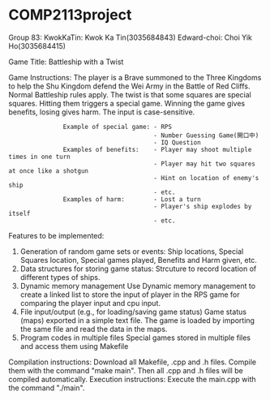 # COMP2113project
Group 83: 
          KwokKaTin: Kwok Ka Tin(3035684843)      Edward-choi: Choi Yik Ho(3035684415)
         
Game Title: Battleship with a Twist

Game Instructions: The player is a Brave summoned to the Three Kingdoms to help the Shu Kingdom defend the Wei Army in the Battle of Red Cliffs. Normal Battleship rules apply. The twist is that some squares are special squares. Hitting them triggers a special game. Winning the game gives benefits, losing gives harm. The input is case-sensitive.

                   Example of special game: - RPS
                                            - Number Guessing Game(開口中)
                                            - IQ Question
                   Examples of benefits:    - Player may shoot multiple times in one turn
                                            - Player may hit two squares at once like a shotgun
                                            - Hint on location of enemy's ship
                                            - etc.
                   Examples of harm:        - Lost a turn
                                            - Player's ship explodes by itself 
                                            - etc.
Features to be implemented:
1. Generation of random game sets or events:
    Ship locations, Special Squares location, Special games played, Benefits and Harm given, etc.
2. Data structures for storing game status:
    Strcuture to record location of different types of ships.
3. Dynamic memory management
    Use Dynamic memory management to create a linked list to store the input of player in the RPS game for comparing the player input and cpu input.
4. File input/output (e.g., for loading/saving game status)
    Game status (maps) exported in a simple text file. The game is loaded by importing the same file and read the data in the maps.
5. Program codes in multiple files
    Special games stored in multiple files and access them using Makefile
   
Compilation instructions: Download all Makefile, .cpp and .h files. Compile them with the command "make main". Then all .cpp and .h files will be compiled automatically.
Execution instructions: Execute the main.cpp with the command "./main". 
